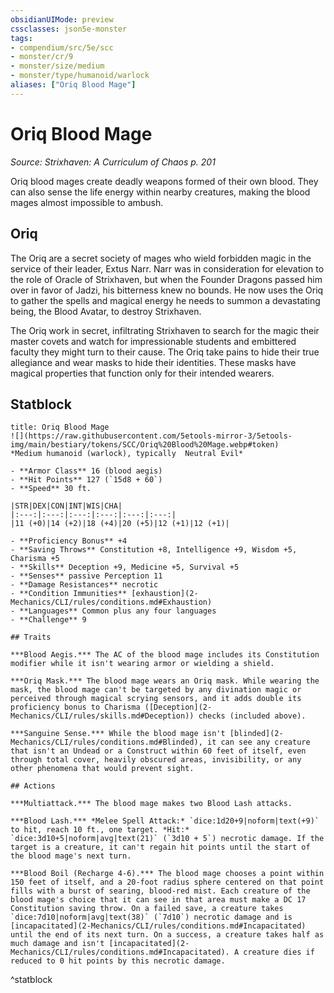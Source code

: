 ```yaml
---
obsidianUIMode: preview
cssclasses: json5e-monster
tags:
- compendium/src/5e/scc
- monster/cr/9
- monster/size/medium
- monster/type/humanoid/warlock
aliases: ["Oriq Blood Mage"]
---
```

# Oriq Blood Mage
*Source: Strixhaven: A Curriculum of Chaos p. 201*  

Oriq blood mages create deadly weapons formed of their own blood. They can also sense the life energy within nearby creatures, making the blood mages almost impossible to ambush.

## Oriq

The Oriq are a secret society of mages who wield forbidden magic in the service of their leader, Extus Narr. Narr was in consideration for elevation to the role of Oracle of Strixhaven, but when the Founder Dragons passed him over in favor of Jadzi, his bitterness knew no bounds. He now uses the Oriq to gather the spells and magical energy he needs to summon a devastating being, the Blood Avatar, to destroy Strixhaven.

The Oriq work in secret, infiltrating Strixhaven to search for the magic their master covets and watch for impressionable students and embittered faculty they might turn to their cause. The Oriq take pains to hide their true allegiance and wear masks to hide their identities. These masks have magical properties that function only for their intended wearers.

## Statblock

```ad-statblock
title: Oriq Blood Mage
![](https://raw.githubusercontent.com/5etools-mirror-3/5etools-img/main/bestiary/tokens/SCC/Oriq%20Blood%20Mage.webp#token)
*Medium humanoid (warlock), typically  Neutral Evil*

- **Armor Class** 16 (blood aegis)
- **Hit Points** 127 (`15d8 + 60`)
- **Speed** 30 ft.

|STR|DEX|CON|INT|WIS|CHA|
|:---:|:---:|:---:|:---:|:---:|:---:|
|11 (+0)|14 (+2)|18 (+4)|20 (+5)|12 (+1)|12 (+1)|

- **Proficiency Bonus** +4
- **Saving Throws** Constitution +8, Intelligence +9, Wisdom +5, Charisma +5
- **Skills** Deception +9, Medicine +5, Survival +5
- **Senses** passive Perception 11
- **Damage Resistances** necrotic
- **Condition Immunities** [exhaustion](2-Mechanics/CLI/rules/conditions.md#Exhaustion)
- **Languages** Common plus any four languages
- **Challenge** 9

## Traits

***Blood Aegis.*** The AC of the blood mage includes its Constitution modifier while it isn't wearing armor or wielding a shield.

***Oriq Mask.*** The blood mage wears an Oriq mask. While wearing the mask, the blood mage can't be targeted by any divination magic or perceived through magical scrying sensors, and it adds double its proficiency bonus to Charisma ([Deception](2-Mechanics/CLI/rules/skills.md#Deception)) checks (included above).

***Sanguine Sense.*** While the blood mage isn't [blinded](2-Mechanics/CLI/rules/conditions.md#Blinded), it can see any creature that isn't an Undead or a Construct within 60 feet of itself, even through total cover, heavily obscured areas, invisibility, or any other phenomena that would prevent sight.

## Actions

***Multiattack.*** The blood mage makes two Blood Lash attacks.

***Blood Lash.*** *Melee Spell Attack:* `dice:1d20+9|noform|text(+9)` to hit, reach 10 ft., one target. *Hit:* `dice:3d10+5|noform|avg|text(21)` (`3d10 + 5`) necrotic damage. If the target is a creature, it can't regain hit points until the start of the blood mage's next turn.

***Blood Boil (Recharge 4-6).*** The blood mage chooses a point within 150 feet of itself, and a 20-foot radius sphere centered on that point fills with a burst of searing, blood-red mist. Each creature of the blood mage's choice that it can see in that area must make a DC 17 Constitution saving throw. On a failed save, a creature takes `dice:7d10|noform|avg|text(38)` (`7d10`) necrotic damage and is [incapacitated](2-Mechanics/CLI/rules/conditions.md#Incapacitated) until the end of its next turn. On a success, a creature takes half as much damage and isn't [incapacitated](2-Mechanics/CLI/rules/conditions.md#Incapacitated). A creature dies if reduced to 0 hit points by this necrotic damage.
```
^statblock